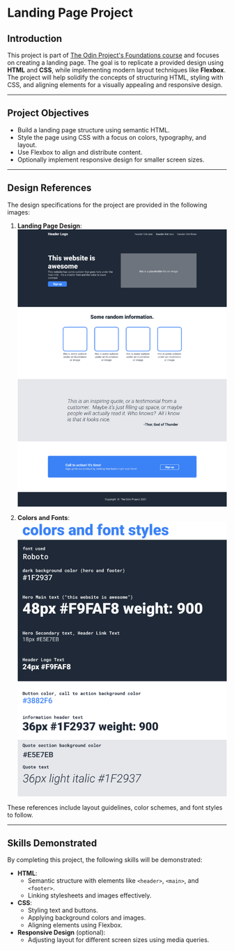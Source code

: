 # Landing Page Project

## Introduction
This project is part of [The Odin Project's Foundations course](https://www.theodinproject.com/paths/foundations) and focuses on creating a landing page. The goal is to replicate a provided design using **HTML** and **CSS**, while implementing modern layout techniques like **Flexbox**. The project will help solidify the concepts of structuring HTML, styling with CSS, and aligning elements for a visually appealing and responsive design.

---

## Project Objectives
- Build a landing page structure using semantic HTML.
- Style the page using CSS with a focus on colors, typography, and layout.
- Use Flexbox to align and distribute content.
- Optionally implement responsive design for smaller screen sizes.

---

## Design References
The design specifications for the project are provided in the following images:
1. **Landing Page Design**:
   ![Landing Page Design](./images/odin-landing-page-design.png)

2. **Colors and Fonts**:
   ![Colors and Fonts](./images/odin-landing-page-colors-fonts.png)

These references include layout guidelines, color schemes, and font styles to follow.

---

## Skills Demonstrated
By completing this project, the following skills will be demonstrated:
- **HTML**:
  - Semantic structure with elements like `<header>`, `<main>`, and `<footer>`.
  - Linking stylesheets and images effectively.
- **CSS**:
  - Styling text and buttons.
  - Applying background colors and images.
  - Aligning elements using Flexbox.
- **Responsive Design** (optional):
  - Adjusting layout for different screen sizes using media queries.